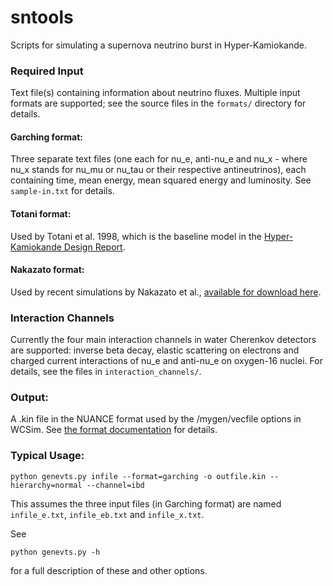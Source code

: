 # sntools
Scripts for simulating a supernova neutrino burst in Hyper-Kamiokande.

### Required Input
Text file(s) containing information about neutrino fluxes.
Multiple input formats are supported; see the source files in the `formats/` directory for details.

#### Garching format:
Three separate text files (one each for nu_e, anti-nu_e and nu_x - where nu_x stands for nu_mu or nu_tau or their respective antineutrinos), each containing time, mean energy, mean squared energy and luminosity. See `sample-in.txt` for details.

#### Totani format:
Used by Totani et al. 1998, which is the baseline model in the [Hyper-Kamiokande Design Report](https://arxiv.org/abs/1805.04163).

#### Nakazato format:
Used by recent simulations by Nakazato et al., [available for download here](http://asphwww.ph.noda.tus.ac.jp/snn/index.html).

### Interaction Channels
Currently the four main interaction channels in water Cherenkov detectors are supported:
inverse beta decay, elastic scattering on electrons and charged current interactions of nu_e and anti-nu_e on oxygen-16 nuclei.
For details, see the files in `interaction_channels/`.

### Output:
A .kin file in the NUANCE format used by the /mygen/vecfile options in WCSim. See [the format documentation](http://neutrino.phy.duke.edu/nuance-format/) for details.

### Typical Usage:
```
python genevts.py infile --format=garching -o outfile.kin --hierarchy=normal --channel=ibd
```
This assumes the three input files (in Garching format) are named `infile_e.txt`, `infile_eb.txt` and `infile_x.txt`.

See
```
python genevts.py -h
```
for a full description of these and other options.
